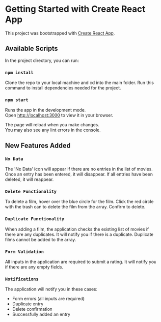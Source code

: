 # Getting Started with Create React App

This project was bootstrapped with [Create React App](https://github.com/facebook/create-react-app).

## Available Scripts

In the project directory, you can run:

### `npm install`

Clone the repo to your local machine and cd into the main folder. 
Run this command to install dependencies needed for the project.

### `npm start`

Runs the app in the development mode.\
Open [http://localhost:3000](http://localhost:3000) to view it in your browser.

The page will reload when you make changes.\
You may also see any lint errors in the console.


## New Features Added

### `No Data`

The 'No Data' icon will appear if there are no entries in the list of movies.
Once an entry has been entered, it will disappear.
If all entries have been deleted, it will reappear.

### `Delete Functionality`

To delete a film, hover over the blue circle for the film.
Click the red circle with the trash can to delete the film from the array.
Confirm to delete.

### `Duplicate Functionality`

When adding a film, the application checks the existing list of movies if there are any duplicates.
It will notify you if there is a duplicate. Duplicate films cannot be added to the array.

### `Form Validation`

All inputs in the application are required to submit a rating.
It will notify you if there are any empty fields.

### `Notifications`

The application will notify you in these cases:
- Form errors (all inputs are required)
- Duplicate entry
- Delete confirmation
- Successfully added an entry